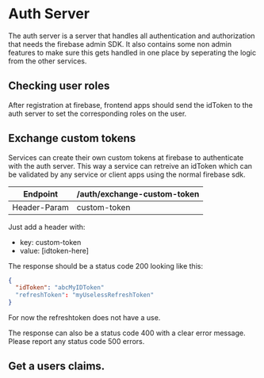 # Auth Server
The auth server is a server that handles all authentication and authorization that needs the firebase admin SDK. It also contains some non admin features to make sure this gets handled in one place by seperating the logic from the other services. 

## Checking user roles
After registration at firebase, frontend apps should send the idToken to the auth server to set the corresponding roles on the user.

## Exchange custom tokens
Services can create their own custom tokens at firebase to authenticate with the auth server. This way a service can retreive an idToken which can be validated by any service or client apps using the normal firebase sdk.

|Endpoint|/auth/exchange-custom-token|
|--|--| 
|Header-Param|custom-token|

Just add a header with:
- key: custom-token
- value: [idtoken-here]

The response should be a status code 200 looking like this:
```json
{
  "idToken": "abcMyIDToken"
  "refreshToken": "myUselessRefreshToken"
}
```
For now the refreshtoken does not have a use.

The response can also be a status code 400 with a clear error message.
Please report any status code 500 errors.

## Get a users claims.
